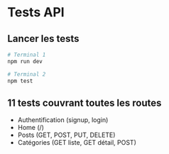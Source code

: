 # Tests API

## Lancer les tests

```bash
# Terminal 1
npm run dev

# Terminal 2
npm test
```

## 11 tests couvrant toutes les routes

- Authentification (signup, login)
- Home (/)
- Posts (GET, POST, PUT, DELETE)
- Catégories (GET liste, GET détail, POST)

